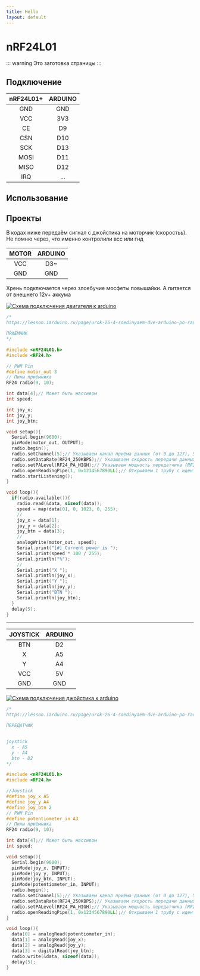```yaml
---
title: Hello
layout: default
---
```

# nRF24L01

::: warning
Это заготовка страницы
:::

## Подключение

| nRF24L01+ | ARDUINO |
| :-------: | :-----: |
| GND       | GND     |
| VCC       | 3V3     |
| CE        | D9      |
| CSN       | D10     |
| SCK       | D13     |
| MOSI      | D11     |
| MISO      | D12     |
| IRQ       | ...     |

## Использование
## Проекты
В кодах ниже передаём сигнал с джойстика на моторчик (скоростьь). Не помню через, что именно контролили всс или гнд

| MOTOR | ARDUINO |
| :---: |:-------:|
| VCC   | D3~     |
| GND   | GND     |

Хрень подключается через злоебучие мосфеты повышайки. А питается от внешнего 12v+ аккума

[![Схема подключения двигателя к arduino](https://orpi.borland.ml/codelab/images/Untitled_Sketch_bb.png "Схема подключения двигателя к arduino")](https://orpi.borland.ml/codelab/images/Untitled_Sketch_bb.png)

```c
/*
https://lesson.iarduino.ru/page/urok-26-4-soedinyaem-dve-arduino-po-radiokanalu-cherez-nrf24l01/

ПРИЁМНИК
*/

#include <nRF24L01.h>
#include <RF24.h>

// PWM Pin
#define motor_out 3
// Пины приёмника
RF24 radio(9, 10);

int data[4];// Может быть массивом
int speed;

int joy_x;
int joy_y;
int joy_btn;

void setup(){
  Serial.begin(9600);
  pinMode(motor_out, OUTPUT);
  radio.begin();
  radio.setChannel(5);// Указываем канал приёма данных (от 0 до 127), 5 - значит приём данных осуществляется на частоте 2,405 ГГц (на одном канале может быть только 1 приёмник и до 6 передатчиков)
  radio.setDataRate(RF24_250KBPS);// Указываем скорость передачи данных (RF24_250KBPS, RF24_1MBPS, RF24_2MBPS), RF24_1MBPS - 1Мбит/сек
  radio.setPALevel(RF24_PA_HIGH);// Указываем мощность передатчика (RF24_PA_MIN=-18dBm, RF24_PA_LOW=-12dBm, RF24_PA_HIGH=-6dBm, RF24_PA_MAX=0dBm)
  radio.openReadingPipe(1, 0x1234567890LL);// Открываем 1 трубу с идентификатором 0x1234567890 для приема данных (на ожном канале может быть открыто до 6 разных труб, которые должны отличаться только последним байтом идентификатора)
  radio.startListening();
}

void loop(){
  if(radio.available()){
    radio.read(&data, sizeof(data));
    speed = map(data[0], 0, 1023, 0, 255);
    //
    joy_x = data[1];
    joy_y = data[2];
    joy_btn = data[3];
    //
    analogWrite(motor_out, speed);
    Serial.print("[#] Current power is ");
    Serial.print(speed * 100 / 255);
    Serial.println("%");
    //
    Serial.print("X ");
    Serial.println(joy_x);
    Serial.print("Y ");
    Serial.println(joy_y);
    Serial.print("BTN ");
    Serial.println(joy_btn);
  }
  delay(5);
}

```

---

| JOYSTICK | ARDUINO |
| :------: | :-----: |
| BTN      | D2      |
| X        | A5      |
| Y        | A4      |
| VCC      | 5V      |
| GND      | GND     |

[![Схема подключения джойстика к arduino](https://orpi.borland.ml/codelab/images/Untitled_Sketch_1_bb.png "Схема подключения джойстика к arduino")](https://orpi.borland.ml/codelab/images/Untitled_Sketch_1_bb.png)


```c
/*
https://lesson.iarduino.ru/page/urok-26-4-soedinyaem-dve-arduino-po-radiokanalu-cherez-nrf24l01/

ПЕРЕДАТЧИК


joystick
  x - A5
  y - A4
  btn - D2
*/

#include <nRF24L01.h>
#include <RF24.h>

//Joystick
#define joy_x A5
#define joy_y A4
#define joy_btn 2
// PWM Pin
#define potentiometer_in A3
// Пины приёмника
RF24 radio(9, 10);

int data[4];// Может быть массивом
int speed;

void setup(){
  Serial.begin(9600);
  pinMode(joy_x, INPUT);
  pinMode(joy_y, INPUT);
  pinMode(joy_btn, INPUT);
  pinMode(potentiometer_in, INPUT);
  radio.begin();
  radio.setChannel(5);// Указываем канал приёма данных (от 0 до 127), 5 - значит приём данных осуществляется на частоте 2,405 ГГц (на одном канале может быть только 1 приёмник и до 6 передатчиков)
  radio.setDataRate(RF24_250KBPS);// Указываем скорость передачи данных (RF24_250KBPS, RF24_1MBPS, RF24_2MBPS), RF24_1MBPS - 1Мбит/сек
  radio.setPALevel(RF24_PA_HIGH);// Указываем мощность передатчика (RF24_PA_MIN=-18dBm, RF24_PA_LOW=-12dBm, RF24_PA_HIGH=-6dBm, RF24_PA_MAX=0dBm)
  radio.openReadingPipe(1, 0x1234567890LL);// Открываем 1 трубу с идентификатором 0x1234567890 для приема данных (на ожном канале может быть открыто до 6 разных труб, которые должны отличаться только последним байтом идентификатора)
}

void loop(){
  data[0] = analogRead(potentiometer_in);
  data[1] = analogRead(joy_x);
  data[2] = analogRead(joy_y);
  data[3] = digitalRead(joy_btn);
  radio.write(&data, sizeof(data));
  delay(5);
}

```
